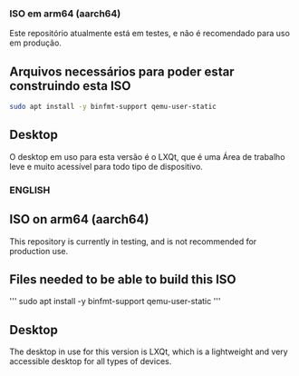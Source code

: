 ### ISO em arm64 (aarch64)

Este repositório atualmente está em testes, e não é recomendado para uso em produção.

## Arquivos necessários para poder estar construindo esta ISO

```bash
sudo apt install -y binfmt-support qemu-user-static 
```

## Desktop

O desktop em uso para esta versão é o LXQt, que é uma Área de trabalho leve e muito acessível para todo tipo de dispositivo.

### ENGLISH

## ISO on arm64 (aarch64)

This repository is currently in testing, and is not recommended for production use.

## Files needed to be able to build this ISO

''' sudo apt install -y binfmt-support qemu-user-static '''

## Desktop

The desktop in use for this version is LXQt, which is a lightweight and very accessible desktop for all types of devices.

